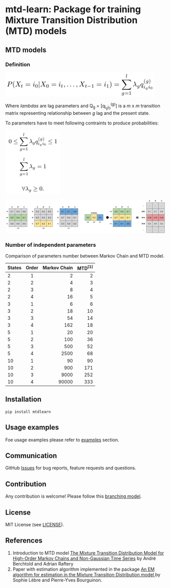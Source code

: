 # mtd-learn: Package for training Mixture Transition Distribution (MTD) models

## MTD models

### Definition

![mtd_def](readme_images/mtd_def_small.png)

Where _lambdas_ are lag parameters and Q<sub>g</sub> = [q<sub>i<sub>g</sub></sub><sub>i<sub>0</sub></sub><sup>(g)</sup>]
is a _m_ x _m_ transition matrix representing relationship between _g_ lag and the present state.

To parameters have to meet following contraints to produce probabilities:

![mtd_constr](readme_images/mtd_contraints_small.png)

![mtd_img](readme_images/mtd.png)

### Number of independent parameters

Comparison of parameters number between Markov Chain and MTD model.

| States   |      Order    | Markov Chain | MTD<sup>[1]</sup>   |
|----------|:-------------:|-------------:|--------------------:|
| 2        | 1             |     2        | 2                   |
| 2        | 2             |     4        | 3                   |
| 2        | 3             |     8        | 4                   |
| 2        | 4             |    16        | 5                   |
| 3        | 1             |     6        | 6                   |
| 3        | 2             |    18        | 10                  |
| 3        | 3             |    54        | 14                  |
| 3        | 4             |   162        | 18                  |
| 5        | 1             |    20        | 20                  |
| 5        | 2             |   100        | 36                  |
| 5        | 3             |   500        | 52                  |
| 5        | 4             |  2500        | 68                  |
| 10       | 1             |    90        | 90                  |
| 10       | 2             |   900        | 171                 |
| 10       | 3             |  9000        | 252                 |
| 10       | 4             | 90000        | 333                 |


## Installation

```
pip install mtdlearn
```

## Usage examples

Foe usage examples please refer to [examples](https://github.com/PiotrekGa/mtd-learn/tree/master/examples) section.

## Communication
GitHub [Issues](https://github.com/PiotrekGa/mtd-learn/issues) for bug reports, feature requests and questions.

## Contribution
Any contribution is welcome! Please follow this [branching model](https://nvie.com/posts/a-successful-git-branching-model/).

## License
MIT License (see [LICENSE](https://github.com/PiotrekGa/mtd-learn/blob/master/LICENSE)).

## References
1. Introduction to MTD model [The Mixture Transition Distribution Model for High-Order Markov Chains and Non-Gaussian Time Series](https://projecteuclid.org/euclid.ss/1042727943) by André Berchtold and Adrian Raftery
2. Paper with estimation algorithm implemented in the package [An EM algorithm for estimation in the Mixture Transition Distribution model
](https://arxiv.org/abs/0803.0525) by Sophie Lèbre and Pierre-Yves Bourguinon.
